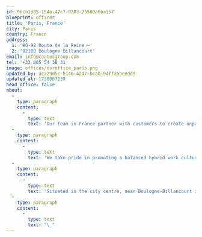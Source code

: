 ```yaml
---
id: 96cb1d85-154e-47c7-8283-75580a6ba357
blueprint: offices
title: 'Paris, France'
city: Paris
country: France
address:
  1: '90-92 Route de la Reine –'
  2: '92100 Boulogne Billancourt'
email: info@coatesgroup.com
tel: '+33 805 54 38 31'
image: offices/ouroffice_paris.png
updated_by: ac229d5c-b146-4247-bcab-94ff2abeedd9
updated_at: 1730067239
head_office: false
about:
  -
    type: paragraph
    content:
      -
        type: text
        text: 'Our team in France partner with customers to create unparalleled experiences through the deployment of products including our outdoor digital menu boards and indoor digital menu boards, powered by our proprietary Switchboard™ CMS.'
  -
    type: paragraph
    content:
      -
        type: text
        text: 'We take pride in promoting a balanced hybrid work culture in our Paris office, but our team loves nothing more than meeting and socialising in person altogether when we get the chance. At least once per month, we have a team day in which we come together to enjoy our Thrive program events! '
  -
    type: paragraph
    content:
      -
        type: text
        text: 'Situated in the city centre, near Boulogne-Billancourt in South-West Paris, our offices are superbly located and close to the Coates France LAB.'
  -
    type: paragraph
    content:
      -
        type: text
        text: "\_"
---
```

